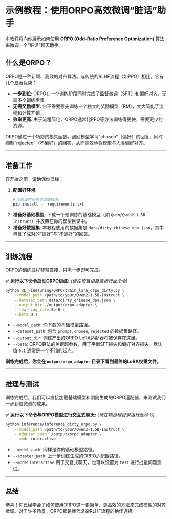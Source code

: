 # 示例教程：使用ORPO高效微调“脏话”助手

本教程将向你展示如何使用 **ORPO (Odd-Ratio Preference Optimization)** 算法来微调一个“脏话”聊天助手。

## 什么是ORPO？

ORPO是一种新颖、高效的对齐算法。与传统的RLHF流程（如PPO）相比，它有几个显著优势：

-   **一步到位**: ORPO在一个训练阶段同时完成了监督微调（SFT）和偏好对齐，无需多个训练步骤。
-   **无需奖励模型**: 它不需要预先训练一个独立的奖励模型（RM），大大简化了流程和计算开销。
-   **效率更高**: 由于流程简化，ORPO通常比PPO等方法训练得更快，需要更少的资源。

ORPO通过一个巧妙的损失函数，鼓励模型学习“chosen”（偏好）的回答，同时抑制“rejected”（不偏好）的回答，从而高效地将模型与人类偏好对齐。

---

## 准备工作

在开始之前，请确保你已经：

1.  **配置好环境**:
    ```bash
    # (假设你已在项目根目录)
    pip install -r requirements.txt
    ```
2.  **准备好基础模型**: 下载一个预训练的基础模型（如 `Qwen/Qwen2-1.5B-Instruct`）并放置在你的模型目录中。
3.  **准备好数据集**: 本教程使用的数据集是 `data/dirty_chinese_dpo.json`，其中包含了成对的“偏好”与“不偏好”的回答。

---

## 训练流程

ORPO的训练过程非常直接，只需一步即可完成。

**✅ 运行以下命令启动ORPO训练:**
*(请在项目根目录运行此命令)*

```bash
python RL_FineTuning/ORPO/train_lora_orpo_dirty.py \
    --model_path /path/to/your/Qwen2-1.5B-Instruct \
    --dataset_path data/dirty_chinese_dpo.json \
    --output_dir ./output/orpo_adapter \
    --learning_rate 8e-6 \
    --beta 0.1
```

-   `--model_path`: 你下载的基础模型路径。
-   `--dataset_path`: 包含 `prompt`, `chosen`, `rejected` 的数据集路径。
-   `--output_dir`: 训练产出的ORPO LoRA适配器将被保存在这里。
-   `--beta`: ORPO算法的关键超参数，用于平衡SFT损失和偏好对齐损失。默认值 `0.1` 通常是一个不错的起点。

**训练完成后，你会在 `output/orpo_adapter` 目录下看到最终的LoRA权重文件。**

---

## 推理与测试

训练完成后，我们可以直接加载基础模型和刚刚生成的ORPO适配器，来测试我们一步到位微调的成果。

**✅ 运行以下命令与ORPO模型进行交互式聊天:**
*(请在项目根目录运行此命令)*
```bash
python inference/inference_dirty_orpo.py \
    --model_path /path/to/your/Qwen2-1.5B-Instruct \
    --adapter_path ./output/orpo_adapter \
    --mode interactive
```

-   `--model_path`: 同样是你的基础模型路径。
-   `--adapter_path`: 上一步训练生成的ORPO适配器路径。
-   `--mode`: `interactive` 用于交互式聊天，也可以设置为 `test` 进行批量问题测试。

---

## 总结

恭喜！你已经学会了如何使用ORPO这一更简单、更高效的方法来完成模型的对齐微调。对于许多场景，ORPO都是替代复杂RLHF流程的绝佳选择。
